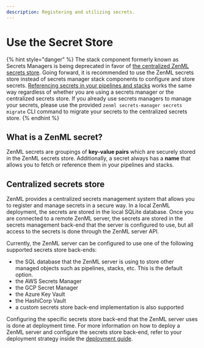 ```yaml
---
description: Registering and utilizing secrets.
---
```


# Use the Secret Store

{% hint style="danger" %}
The stack component formerly known as Secrets Managers is being deprecated in favor
of [the centralized ZenML secrets store](use-the-secret-store.md#centralized-secrets-store). Going forward, it is
recommended to use the ZenML secrets store instead of secrets manager stack components to configure and store
secrets. [Referencing secrets in your pipelines and stacks](use-the-secret-store.md#description-registering-and-utilizing-secrets) works
the same way regardless of whether you are using a secrets manager or the centralized secrets store. If you already use
secrets managers to manage your secrets, please use the provided `zenml secrets-manager secrets migrate` CLI command to
migrate your secrets to the centralized secrets store.
{% endhint %}

## What is a ZenML secret?

ZenML secrets are groupings of **key-value pairs** which are securely stored in the ZenML secrets store. Additionally, a
secret always has a **name** that allows you to fetch or reference them in your pipelines and stacks.

## Centralized secrets store

ZenML provides a centralized secrets management system that allows you to register and manage secrets in a secure way.
In a local ZenML deployment, the secrets are stored in the local SQLite database. Once you are connected to a remote
ZenML server, the secrets are stored in the secrets management back-end that the server is configured to use, but all
access to the secrets is done through the ZenML server API.

Currently, the ZenML server can be configured to use one of the following supported secrets store back-ends:

* the SQL database that the ZenML server is using to store other managed objects such as pipelines, stacks, etc. This is
  the default option.
* the AWS Secrets Manager
* the GCP Secret Manager
* the Azure Key Vault
* the HashiCorp Vault
* a custom secrets store back-end implementation is also supported

Configuring the specific secrets store back-end that the ZenML server uses is done at deployment time. For more
information on how to deploy a ZenML server and configure the secrets store back-end, refer to your deployment strategy
inside the [deployment guide](../deploy-zenml/deploy-zenml.md).
